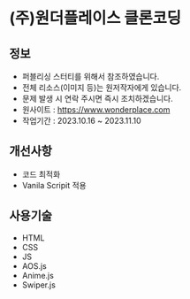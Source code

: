 # (주)원더플레이스 클론코딩

## 정보
- 퍼블리싱 스터티를 위해서 참조하였습니다. 
- 전체 리소스(이미지 등)는 원저작자에게 있습니다.
- 문제 발생 시 연락 주시면 즉시 조치하겠습니다.
- 원사이트 : https://www.wonderplace.com
- 작업기간 : 2023.10.16 ~ 2023.11.10

## 개선사항

- 코드 최적화
- Vanila Scripit 적용

## 사용기술

- HTML
- CSS
- JS
- AOS.js
- Anime.js
- Swiper.js
